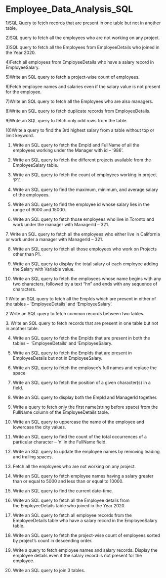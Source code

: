 # Employee_Data_Analysis_SQL

1)SQL Query to fetch records that are present in one table but not in another table.

2)SQL query to fetch all the employees who are not working on any project.

3)SQL query to fetch all the Employees from EmployeeDetails who joined in the Year 2020.

4)Fetch all employees from EmployeeDetails who have a salary record in EmployeeSalary.

5)Write an SQL query to fetch a project-wise count of employees.

6)Fetch employee names and salaries even if the salary value is not present for the employee.

7)Write an SQL query to fetch all the Employees who are also managers.

8)Write an SQL query to fetch duplicate records from EmployeeDetails.

9)Write an SQL query to fetch only odd rows from the table.

10)Write a query to find the 3rd highest salary from a table without top or limit keyword.

1. Write an SQL query to fetch the EmpId and FullName of all the employees working under the Manager with id – ‘986’.

2. Write an SQL query to fetch the different projects available from the EmployeeSalary table.

3. Write an SQL query to fetch the count of employees working in project ‘P1’.

4. Write an SQL query to find the maximum, minimum, and average salary of the employees.

5. Write an SQL query to find the employee id whose salary lies in the range of 9000 and 15000.

6. Write an SQL query to fetch those employees who live in Toronto and work under the manager with ManagerId – 321.

7. Write an SQL query to fetch all the employees who either live in California or work under a manager with ManagerId – 321.

8. Write an SQL query to fetch all those employees who work on Projects other than P1.

9. Write an SQL query to display the total salary of each employee adding the Salary with Variable value.

10. Write an SQL query to fetch the employees whose name begins with any two characters, followed by a text “hn” and ends with any sequence of characters.

1 Write an SQL query to fetch all the EmpIds which are present in either of the tables – ‘EmployeeDetails’ and ‘EmployeeSalary’.

2 Write an SQL query to fetch common records between two tables.

3. Write an SQL query to fetch records that are present in one table but not in another table.

4. Write an SQL query to fetch the EmpIds that are present in both the tables –  ‘EmployeeDetails’ and ‘EmployeeSalary.

5. Write an SQL query to fetch the EmpIds that are present in EmployeeDetails but not in EmployeeSalary.

6. Write an SQL query to fetch the employee’s full names and replace the space

7. Write an SQL query to fetch the position of a given character(s) in a field.

8. Write an SQL query to display both the EmpId and ManagerId together.

9. Write a query to fetch only the first name(string before space) from the FullName column of the EmployeeDetails table.

10. Write an SQL query to uppercase the name of the employee and lowercase the city values.

1. Write an SQL query to find the count of the total occurrences of a particular character – ‘n’ in the FullName field.

2. Write an SQL query to update the employee names by removing leading and trailing spaces.

3. Fetch all the employees who are not working on any project.

4. Write an SQL query to fetch employee names having a salary greater than or equal to 5000 and less than or equal to 10000.

5. Write an SQL query to find the current date-time.

6. Write an SQL query to fetch all the Employee details from the EmployeeDetails table who joined in the Year 2020.

7. Write an SQL query to fetch all employee records from the EmployeeDetails table who have a salary record in the EmployeeSalary table.

8. Write an SQL query to fetch the project-wise count of employees sorted by project’s count in descending order.

9. Write a query to fetch employee names and salary records. Display the employee details even if the salary record is not present for the employee.

10. Write an SQL query to join 3 tables.
